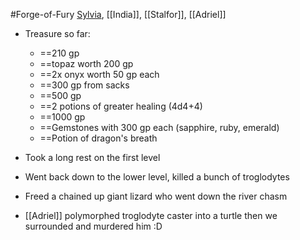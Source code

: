 #Forge-of-Fury 
[Sylvia](PCs/Past/Sylvia.md), [[India]], [[Stalfor]], [[Adriel]]

- Treasure so far:
	- ==210 gp
	- ==topaz worth 200 gp
	- ==2x onyx worth 50 gp each
	- ==300 gp from sacks
	- ==500 gp
	- ==2 potions of greater healing (4d4+4)
	- ==1000 gp
	- ==Gemstones with 300 gp each (sapphire, ruby, emerald)
	- ==Potion of dragon's breath

- Took a long rest on the first level
- Went back down to the lower level, killed a bunch of troglodytes
- Freed a chained up giant lizard who went down the river chasm
- [[Adriel]] polymorphed troglodyte caster into a turtle then we surrounded and murdered him :D